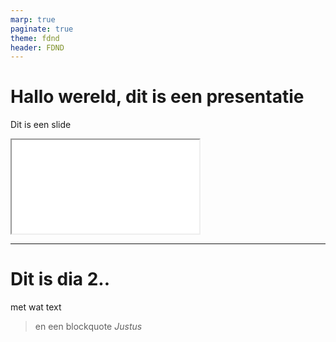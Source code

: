 ```yaml
---
marp: true
paginate: true
theme: fdnd
header: FDND
---
```


<!-- _class: lead -->
<!-- _paginate: false -->
<!-- _footer: '15 mrt 2024' -->

# Hallo wereld, dit is een presentatie

Dit is een slide

<iframe src="fdnd.nl"></iframe>

---

# Dit is dia 2..

met wat text

> en een blockquote <cite>Justus</cite>
